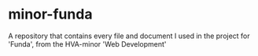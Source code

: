 # minor-funda
A repository that contains every file and document I used in the project for 'Funda', from the HVA-minor 'Web Development'
